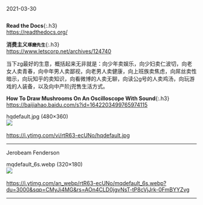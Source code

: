 2021-03-30
```note
```
**Read the Docs**{:.h3}<br>
<https://readthedocs.org/>

**消费主义`琢磨先生`**{:.h3}<br>
<https://www.letscorp.net/archives/124740>

当下zg最好的生意，概括起来无非就是：向少年卖娱乐，向少妇卖仁波切，向老女人卖青春，向中年男人卖鄙视，向老男人卖健康，向上班族卖焦虑，向屌丝卖性暗示，向玩知乎的卖知识，向看微博的人卖无聊，向读公g号的人卖鸡汤，向玩游戏的人装备，以及向中产阶j兜售生活方式。

**How To Draw Mushrooms On An Oscilloscope With Sound**{:.h3}<br>
<https://baijiahao.baidu.com/s?id=1642203499765974115>

hqdefault.jpg (480×360)<br>
<img src="https://slack-imgs.com/?url=https://i.ytimg.com/vi/rtR63-ecUNo/hqdefault.jpg"><br>
<a href="https://i.ytimg.com/vi/rtR63-ecUNo/hqdefault.jpg">
<br>https://i.ytimg.com/vi/rtR63-ecUNo/hqdefault.jpg</a><hr/>

Jerobeam Fenderson

mqdefault_6s.webp (320×180)<br>
<img src="https://slack-imgs.com/?url=https://i.ytimg.com/an_webp/rtR63-ecUNo/mqdefault_6s.webp?du=3000&sqp=CMyJi4MG&rs=AOn4CLD0jgvNsT-tP8cVjJrk-0FmBYYZvg"><br>
<a href="https://i.ytimg.com/an_webp/rtR63-ecUNo/mqdefault_6s.webp?du=3000&sqp=CMyJi4MG&rs=AOn4CLD0jgvNsT-tP8cVjJrk-0FmBYYZvg">
<br>https://i.ytimg.com/an_webp/rtR63-ecUNo/mqdefault_6s.webp?du=3000&sqp=CMyJi4MG&rs=AOn4CLD0jgvNsT-tP8cVjJrk-0FmBYYZvg</a><hr/>
